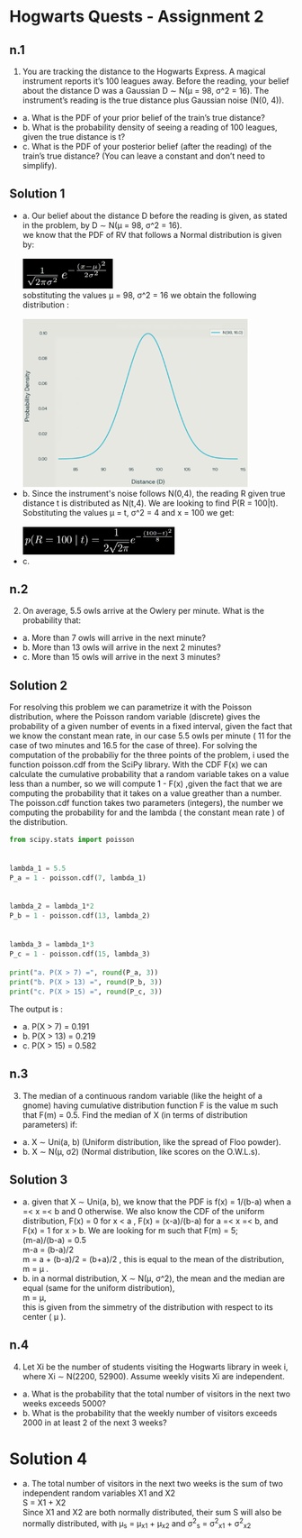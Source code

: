 # Hogwarts Quests - Assignment 2

## n.1
1. You are tracking the distance to the Hogwarts Express. A magical instrument reports it’s 100 leagues away. Before the reading, your belief about
the distance D was a Gaussian D ∼ N(µ = 98, σ^2 = 16). The instrument’s
reading is the true distance plus Gaussian noise (N(0, 4)).
- a. What is the PDF of your prior belief of the train’s true distance?
- b. What is the probability density of seeing a reading of 100 leagues, given
the true distance is t?
- c. What is the PDF of your posterior belief (after the reading) of the
train’s true distance? (You can leave a constant and don’t need to
simplify).

## Solution 1
- a. Our belief about the distance D before the reading is given, as stated in the problem, by  D ∼ N(µ = 98, σ^2 = 16). <br> we know that the PDF of RV that follows a Normal distribution is given by: <br> <br> <img src="https://raw.githubusercontent.com/TondinL/KR---PE/main/harry/images/es_1a1.png" width="160"/> <br> sobstituting the values µ = 98, σ^2 = 16 we obtain the following distribution : <br> <br> <img src="https://raw.githubusercontent.com/TondinL/KR---PE/main/harry/images/es_1a2.png" width="400"/> <br>
- b. Since the instrument's noise follows N(0,4), the reading R given true distance t is distributed as N(t,4). We are looking to find P(R = 100|t). Sobstituting the values µ = t, σ^2 = 4 and x = 100 we get: <br> <br> <img src="https://raw.githubusercontent.com/TondinL/KR---PE/main/harry/images/es_1b1.png" width="270"/>
- c. 

## n.2
2. On average, 5.5 owls arrive at the Owlery per minute. What is the probability that:
- a. More than 7 owls will arrive in the next minute?
- b. More than 13 owls will arrive in the next 2 minutes?
- c. More than 15 owls will arrive in the next 3 minutes?

## Solution 2

For resolving this problem we can parametrize it with the Poisson distribution, where the Poisson random variable (discrete) gives the probability of a given number of events in a fixed interval, given the fact that we know the constant mean rate, in our case 5.5 owls per minute ( 11 for the case of two minutes and 16.5 for the case of three). For solving the computation of the probabiliy for the three points of the problem, i used the function poisson.cdf from the SciPy library. With the CDF F(x) we can calculate the cumulative probability  that a random variable takes on a value less than a number, so we will compute 1 - F(x) ,given the fact that we are computing the probability that it takes on a value greather than a number. The poisson.cdf function takes two parameters (integers), the number we computing the probability for and the lambda ( the constant mean rate ) of the distribution.

```python
from scipy.stats import poisson


lambda_1 = 5.5
P_a = 1 - poisson.cdf(7, lambda_1)


lambda_2 = lambda_1*2
P_b = 1 - poisson.cdf(13, lambda_2)


lambda_3 = lambda_1*3
P_c = 1 - poisson.cdf(15, lambda_3)

print("a. P(X > 7) =", round(P_a, 3))
print("b. P(X > 13) =", round(P_b, 3))
print("c. P(X > 15) =", round(P_c, 3))
```
The output is :

- a. P(X > 7) = 0.191
- b. P(X > 13) = 0.219
- c. P(X > 15) = 0.582

## n.3
3. The median of a continuous random variable (like the height of a gnome)
having cumulative distribution function F is the value m such that F(m) =
0.5. Find the median of X (in terms of distribution parameters) if:
- a. X ∼ Uni(a, b) (Uniform distribution, like the spread of Floo powder).
- b. X ∼ N(µ, σ2) (Normal distribution, like scores on the O.W.L.s).

## Solution 3

- a. given that  X ∼ Uni(a, b), we know that the PDF is f(x) = 1/(b-a) when a =< x =< b and 0 otherwise. We also know the CDF of the uniform distribution, F(x) = 0 for x < a , F(x) = (x-a)/(b-a) for a =< x =< b, and F(x) = 1 for x > b. We are looking for m such that F(m) = 5; <br> (m-a)/(b-a) = 0.5 <br> m-a = (b-a)/2 <br> m = a + (b-a)/2 = (b+a)/2 , this is equal to the mean of the distribution, m = µ .
- b. in a normal distribution, X ∼ N(µ, σ^2), the mean and the median are equal (same for the uniform distribution),<br> m = µ,<br> this is given from the simmetry of the distribution with respect to its center ( µ ).

## n.4
4. Let Xi be the number of students visiting the Hogwarts library in week i,
where Xi ∼ N(2200, 52900). Assume weekly visits Xi are independent.
- a. What is the probability that the total number of visitors in the next
two weeks exceeds 5000?
- b. What is the probability that the weekly number of visitors exceeds 2000
in at least 2 of the next 3 weeks?

# Solution 4

- a. The total number of visitors in the next two weeks is the sum of two independent random variables X1 and X2 <br> S = X1 + X2 <br> Since X1 and X2 are both normally distributed, their sum S will also be normally distributed, with µ<sub>s</sub> = µ<sub>x1</sub> + µ<sub>x2</sub> and σ<sup>2</sup><sub>s</sub> = σ<sup>2</sup><sub>x1</sub> + σ<sup>2</sup><sub>x2</sub>
